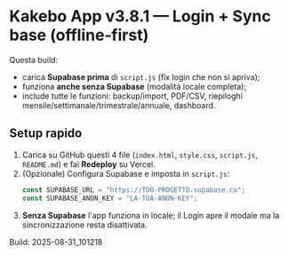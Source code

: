 # Kakebo App v3.8.1 — Login + Sync base (offline‑first)
Questa build:
- carica **Supabase prima** di `script.js` (fix login che non si apriva);
- funziona **anche senza Supabase** (modalità locale completa);
- include tutte le funzioni: backup/import, PDF/CSV, riepiloghi mensile/settimanale/trimestrale/annuale, dashboard.

## Setup rapido
1) Carica su GitHub questi 4 file (`index.html`, `style.css`, `script.js`, `README.md`) e fai **Redeploy** su Vercel.
2) (Opzionale) Configura Supabase e imposta in `script.js`:
   ```js
   const SUPABASE_URL = "https://TUO-PROGETTO.supabase.co";
   const SUPABASE_ANON_KEY = "LA-TUA-ANON-KEY";
   ```
3) **Senza Supabase** l'app funziona in locale; il Login apre il modale ma la sincronizzazione resta disattivata.

Build: 2025-08-31_101218
